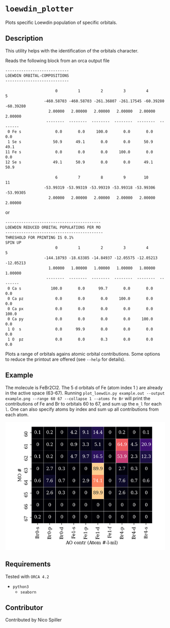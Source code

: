 # `loewdin_plotter`
Plots specific Loewdin population of specific orbitals.

## Description
This utility helps with the identification of the orbitals character.

Reads the following block from an orca output file 
```
----------------------------
LOEWDIN ORBITAL-COMPOSITIONS
----------------------------

                      0         1         2         3         4         5   
                 -460.58703 -460.58703 -261.36807 -261.17545 -60.39280 -60.39280
                   2.00000   2.00000   2.00000   2.00000   2.00000   2.00000
                  --------  --------  --------  --------  --------  --------
 0 Fe s               0.0       0.0     100.0       0.0       0.0       0.0
 1 Se s              50.9      49.1       0.0       0.0      50.9      49.1
11 Fe s               0.0       0.0       0.0     100.0       0.0       0.0
12 Se s              49.1      50.9       0.0       0.0      49.1      50.9

                      6         7         8         9        10        11   
                 -53.99319 -53.99319 -53.99319 -53.99318 -53.99306 -53.99305
                   2.00000   2.00000   2.00000   2.00000   2.00000   2.00000
```
or
```
------------------------------------------
LOEWDIN REDUCED ORBITAL POPULATIONS PER MO
-------------------------------------------
THRESHOLD FOR PRINTING IS 0.1%
SPIN UP
                      0         1         2         3         4         5   
                 -144.18793 -18.63385 -14.84937 -12.05575 -12.05213 -12.05213
                   1.00000   1.00000   1.00000   1.00000   1.00000   1.00000
                  --------  --------  --------  --------  --------  --------
 0 Ca s             100.0       0.0      99.7       0.0       0.0       0.0
 0 Ca pz              0.0       0.0       0.0     100.0       0.0       0.0
 0 Ca px              0.0       0.0       0.0       0.0       0.0     100.0
 0 Ca py              0.0       0.0       0.0       0.0     100.0       0.0
 1 O  s               0.0      99.9       0.0       0.0       0.0       0.0
 1 O  pz              0.0       0.0       0.3       0.0       0.0       0.0
 ```

Plots a range of orbitals agains atomic orbital contributions.
Some options to reduce the printout are offered (see `--help` for details).

## Example
The molecule is FeBr2Cl2.
The 5 d orbitals of Fe (atom index 1 ) are already in the active space (63-67). 
Running `plot_loewdin.py example.out --output example.png --range 60 67 --collapse 1 --atoms Fe Br` will print the contributions of Fe and Br to orbitals 60 to 67, and sum up the `m_l` for each `l`. 
One can also specify atoms by index and sum up all contributions from each atom.

![](example/example.png)

## Requirements
Tested with `ORCA 4.2`
- `python3`
	- `seaborn`

## Contributor
Contributed by Nico Spiller
